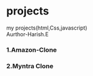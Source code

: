 # projects
my projects(html,Css,javascript)
<br>
Aurthor-Harish.E
<br>
<h3>1.Amazon-Clone</h3>
<h3>2.Myntra Clone</h3>
<br>
